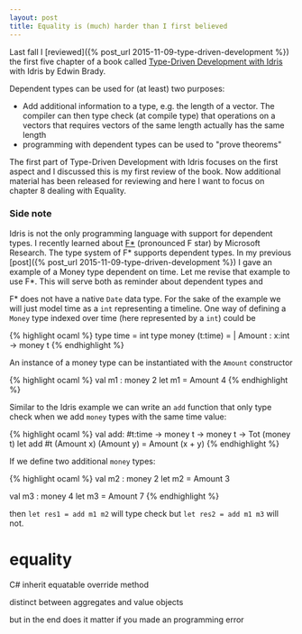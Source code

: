 ```yaml
---
layout: post
title: Equality is (much) harder than I first believed
---
```


Last fall I [reviewed]({% post_url 2015-11-09-type-driven-development %}) the first five chapter of a book called [Type-Driven Development with Idris](https://www.manning.com/books/type-driven-development-with-idris) with Idris by Edwin Brady.

Dependent types can be used for (at least) two purposes:

  * Add additional information to a type, e.g. the length of a vector. The compiler can then type check (at compile type) that operations on a vectors that requires vectors of the same length actually has the same length
  * programming with dependent types can be used to "prove theorems"

The first part of Type-Driven Development with Idris focuses on the first aspect and I discussed this is my first review of the book. Now additional material has been released for reviewing and here I want to focus on chapter 8 dealing with Equality.

### Side note
Idris is not the only programming language with support for dependent types. I recently learned about [F\*](https://www.fstar-lang.org/) (pronounced F star) by Microsoft Research. The type system of F* supports dependent types. In my previous [post]({% post_url 2015-11-09-type-driven-development %}) I gave an example of a Money type dependent on time. Let me revise that example to use F*. This will serve both as reminder about dependent types and 

F\* does not have a native `Date` data type. For the sake of the example we will just model time as a `int` representing a timeline. One way of defining a `Money` type indexed over time (here represented by a `int`) could be

{% highlight ocaml %}
type time = int
type money (t:time) =
  | Amount : x:int -> money t
{% endhighlight %}

An instance of a money type can be instantiated with the `Amount` constructor

{% highlight ocaml %}
val m1 : money 2
let m1 = Amount 4
{% endhighlight %}

Similar to the Idris example we can write an `add` function that only type check when we add `money` types with the same time value:

{% highlight ocaml %}
val add: #t:time -> money t -> money t -> Tot (money t)
let add #t (Amount x) (Amount y) = Amount (x + y)
{% endhighlight %}

If we define two additional `money` types:

{% highlight ocaml %}
val m2 : money 2
let m2 = Amount 3

val m3 : money 4
let m3 = Amount 7
{% endhighlight %}

then `let res1 = add m1 m2` will type check but `let res2 = add m1 m3` will not.

# equality
C# inherit equatable override method

distinct between aggregates and value objects

but in the end does it matter if you made an programming error
